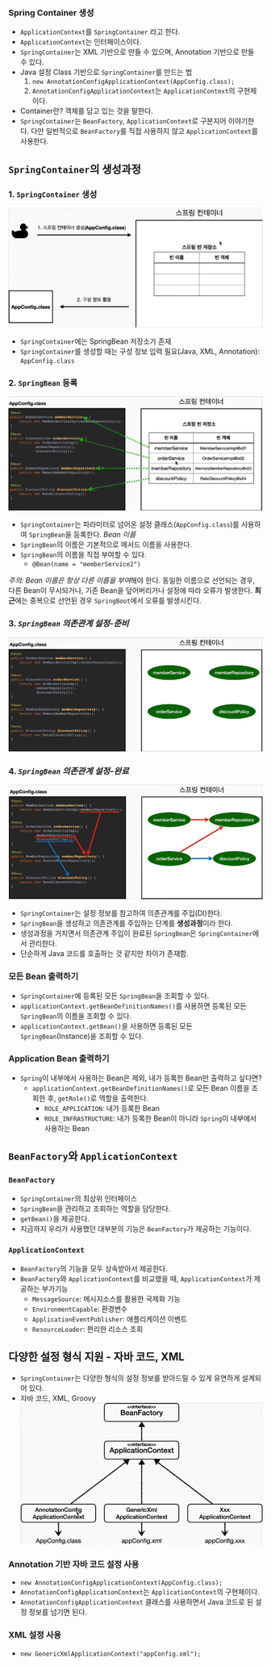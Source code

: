 ### Spring Container 생성

- `ApplicationContext`를 `SpringContainer` 라고 한다.
- `ApplicationContext`는 인터페이스이다.
- `SpringContainer`는 XML 기반으로 만들 수 있으며, Annotation 기반으로 만들 수 있다.
- Java 설정 Class 기반으로 `SpringContainer`를 만드는 법
    1. `new AnnotationConfigApplicationContext(AppConfig.class);`
    2. `AnnotationConfigApplicationContext`는 `ApplicationContext`의 구현체이다.
- Container란? 객체를 담고 있는 것을 말한다.
- `SpringContainer`는 `BeanFactory`, `ApplicationContext`로 구분지어 이야기한다. 다만 일반적으로 `BeanFactory`를 직접 사용하지
  않고 `ApplicationContext`를 사용한다.

## `SpringContainer`의 생성과정

### 1. `SpringContainer` 생성

![img.png](img.png)

- `SpringContainer`에는 SpringBean 저장소가 존재
- `SpringContainer`를 생성할 때는 구성 정보 입력 필요(Java, XML, Annotation): `AppConfig.class`

### 2. `SpringBean` 등록

![img_1.png](img_1.png)

- `SpringContainer`는 파라미터로 넘어온 설정 클래스(`AppConfig.class`)를 사용하여 `SpringBean`을 등록한다.
  *Bean 이름*
- `SpringBean`의 이름은 기본적으로 메서드 이름을 사용한다.
- `SpringBean`의 이름을 직접 부여할 수 있다.
    - `@Bean(name = "memberService2")`

*주의: Bean 이름은 항상 다른 이름을 부여*해야 한다.
동일한 이름으로 선언되는 경우, 다른 Bean이 무시되거나, 기존 Bean을 덮어버리거나 설정에 따라 오류가 발생한다.
**최근**에는 중복으로 선언된 경우 `SpringBoot`에서 오류를 발생시킨다.

### 3. *`SpringBean` 의존관계 설정-준비*

![img_2.png](img_2.png)

### 4. *`SpringBean` 의존관계 설정-완료*

![img_3.png](img_3.png)

- `SpringContainer`는 설정 정보를 참고하여 의존관계를 주입(DI)한다.
- `SpringBean`을 생성하고 의존관계를 주입하는 단계를 **생성과정**이라 한다.
- 생성과정을 거치면서 의존관계 주입이 완료된 `SpringBean`은 `SpringContainer`에서 관리한다.
- 단순하게 Java 코드를 호출하는 것 같지만 차이가 존재함.

### 모든 Bean 출력하기

- `SpringContainer`에 등록된 모든 `SpringBean`을 조회할 수 있다.
- `applicationContext.getBeanDefinitionNames()`를 사용하면 등록된 모든 `SpringBean`의 이름을 조회할 수 있다.
- `applicationContext.getBean()`을 사용하면 등록된 모든 `SpringBean`(Instance)을 조회할 수 있다.

### Application Bean 출력하기

- `Spring`이 내부에서 사용하는 Bean은 제외, 내가 등록한 Bean만 출력하고 싶다면?
    - `applicationContext.getBeanDefinitionNames()`로 모든 Bean 이름을 조회한 후, `getRole()`로 역할을 출력한다.
        - `ROLE_APPLICATION`: 내가 등록한 Bean
        - `ROLE_INFRASTRUCTURE`: 내가 등록한 Bean이 아니라 `Spring`이 내부에서 사용하는 Bean

## `BeanFactory`와 `ApplicationContext`

### `BeanFactory`

- `SpringContainer`의 최상위 인터페이스
- `SpringBean`을 관리하고 조회하는 역할을 담당한다.
- `getBean()`을 제공한다.
- 지금까지 우리가 사용했던 대부분의 기능은 `BeanFactory`가 제공하는 기능이다.

### `ApplicationContext`

- `BeanFactory`의 기능을 모두 상속받아서 제공한다.
- `BeanFactory`와 `ApplicationContext`를 비교했을 때, `ApplicationContext`가 제공하는 부가기능
    - `MessageSource`: 메시지소스를 활용한 국제화 기능
    - `EnvironmentCapable`: 환경변수
    - `ApplicationEventPublisher`: 애플리케이션 이벤트
    - `ResourceLoader`: 편리한 리소스 조회

## 다양한 설정 형식 지원 - 자바 코드, XML
- `SpringContainer`는 다양한 형식의 설정 정보를 받아드릴 수 있게 유연하게 설계되어 있다.
- 자바 코드, XML, Groovy
![img_4.png](img_4.png)

### Annotation 기반 자바 코드 설정 사용
- `new AnnotationConfigApplicationContext(AppConfig.class);`
- `AnnotationConfigApplicationContext`는 `ApplicationContext`의 구현체이다.
- `AnnotationConfigApplicationContext` 클래스를 사용하면서 Java 코드로 된 설정 정보를 넘기면 된다.

### XML 설정 사용
- `new GenericXmlApplicationContext("appConfig.xml");`
